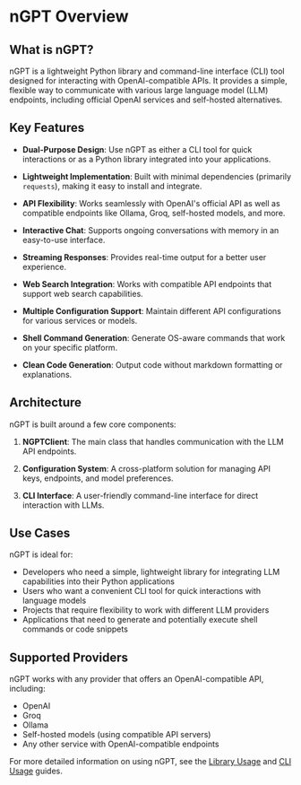 # nGPT Overview

## What is nGPT?

nGPT is a lightweight Python library and command-line interface (CLI) tool designed for interacting with OpenAI-compatible APIs. It provides a simple, flexible way to communicate with various large language model (LLM) endpoints, including official OpenAI services and self-hosted alternatives.

## Key Features

- **Dual-Purpose Design**: Use nGPT as either a CLI tool for quick interactions or as a Python library integrated into your applications.

- **Lightweight Implementation**: Built with minimal dependencies (primarily `requests`), making it easy to install and integrate.

- **API Flexibility**: Works seamlessly with OpenAI's official API as well as compatible endpoints like Ollama, Groq, self-hosted models, and more.

- **Interactive Chat**: Supports ongoing conversations with memory in an easy-to-use interface.

- **Streaming Responses**: Provides real-time output for a better user experience.

- **Web Search Integration**: Works with compatible API endpoints that support web search capabilities.

- **Multiple Configuration Support**: Maintain different API configurations for various services or models.

- **Shell Command Generation**: Generate OS-aware commands that work on your specific platform.

- **Clean Code Generation**: Output code without markdown formatting or explanations.

## Architecture

nGPT is built around a few core components:

1. **NGPTClient**: The main class that handles communication with the LLM API endpoints.

2. **Configuration System**: A cross-platform solution for managing API keys, endpoints, and model preferences.

3. **CLI Interface**: A user-friendly command-line interface for direct interaction with LLMs.

## Use Cases

nGPT is ideal for:

- Developers who need a simple, lightweight library for integrating LLM capabilities into their Python applications
- Users who want a convenient CLI tool for quick interactions with language models
- Projects that require flexibility to work with different LLM providers
- Applications that need to generate and potentially execute shell commands or code snippets

## Supported Providers

nGPT works with any provider that offers an OpenAI-compatible API, including:

- OpenAI
- Groq
- Ollama
- Self-hosted models (using compatible API servers)
- Any other service with OpenAI-compatible endpoints

For more detailed information on using nGPT, see the [Library Usage](usage/library_usage.md) and [CLI Usage](usage/cli_usage.md) guides. 